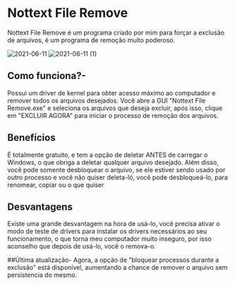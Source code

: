# Nottext File Remove
Nottext File Remove é um programa criado por mim para forçar a exclusão de arquivos, é um programa de remoção muito poderoso.

![2021-06-11](https://user-images.githubusercontent.com/51800283/121745143-66b8cb00-cada-11eb-851c-acfe7d8f9b78.png)
![2021-06-11 (1)](https://user-images.githubusercontent.com/51800283/121745150-67e9f800-cada-11eb-9a09-9ee80d10a782.png)

## Como funciona?-
Possui um driver de kernel para obter acesso máximo ao computador e remover todos os arquivos desejados.
Você abre a GUI "Nottext File Remove.exe" e seleciona os arquivos que deseja excluir, após isso, clique em "EXCLUIR AGORA" para iniciar o processo de remoção dos arquivos.

## Benefícios
É totalmente gratuito, e tem a opção de deletar ANTES de carregar o Windows, o que obriga a deletar qualquer arquivo desejado.
Além disso, você pode somente desbloquear o arquivo, se ele estiver sendo usado por outro processo e você não quiser deleta-ló, você pode desbloqueá-lo, para renomear, copiar ou o que quiser

## Desvantagens
Existe uma grande desvantagem na hora de usá-lo, você precisa ativar o modo de teste de drivers para instalar os drivers necessários ao seu funcionamento, o que torna meu computador muito inseguro, por isso aconselho que depois de usá-lo, você o remova-o.

##Última atualização-
Agora, a opção de "bloquear processos durante a exclusão" está disponível, aumentando a chance de remover o arquivo sem persistencia do mesmo.
